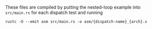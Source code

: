 These files are compiled by putting the nested-loop example into `src/main.rs` for each dispatch test and running

```
rustc -O --emit asm src/main.rs -o asm/{dispatch-name}_{arch}.s
```
